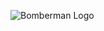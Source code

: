 ![Bomberman Logo](https://products.eneba.games/resized-products/n9b3W5dEZMVWOZkCiNReRwzi7Ai5AZTIOH7eZRvf26s_1920x1080_1x-0.jpg)
